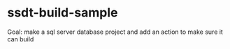 # ssdt-build-sample
Goal: make a sql server database project and add an action to make sure it can build
